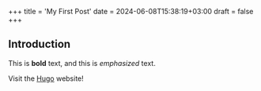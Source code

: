 +++
title = 'My First Post'
date = 2024-06-08T15:38:19+03:00
draft = false
+++

## Introduction

This is **bold** text, and this is *emphasized* text.

Visit the [Hugo](https://gohugo.io) website!

